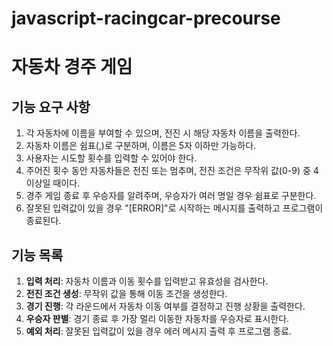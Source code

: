 # javascript-racingcar-precourse

# 자동차 경주 게임

## 기능 요구 사항

1. 각 자동차에 이름을 부여할 수 있으며, 전진 시 해당 자동차 이름을 출력한다.
2. 자동차 이름은 쉼표(,)로 구분하며, 이름은 5자 이하만 가능하다.
3. 사용자는 시도할 횟수를 입력할 수 있어야 한다.
4. 주어진 횟수 동안 자동차들은 전진 또는 멈추며, 전진 조건은 무작위 값(0-9) 중 4 이상일 때이다.
5. 경주 게임 종료 후 우승자를 알려주며, 우승자가 여러 명일 경우 쉼표로 구분한다.
6. 잘못된 입력값이 있을 경우 "[ERROR]"로 시작하는 메시지를 출력하고 프로그램이 종료된다.

## 기능 목록

1. **입력 처리**: 자동차 이름과 이동 횟수를 입력받고 유효성을 검사한다.
2. **전진 조건 생성**: 무작위 값을 통해 이동 조건을 생성한다.
3. **경기 진행**: 각 라운드에서 자동차 이동 여부를 결정하고 진행 상황을 출력한다.
4. **우승자 판별**: 경기 종료 후 가장 멀리 이동한 자동차를 우승자로 표시한다.
5. **예외 처리**: 잘못된 입력값이 있을 경우 에러 메시지 출력 후 프로그램 종료.
